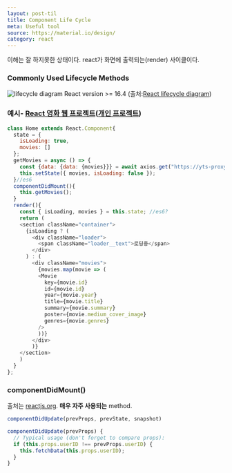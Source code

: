 ```yaml
---
layout: post-til
title: Component Life Cycle
meta: Useful tool
source: https://material.io/design/
category: react
---
```

이해는 잘 하지못한 상태이다. react가 화면에 출력되는(render) 사이클이다.

### Commonly Used Lifecycle Methods 
![lifecycle diagram]({{site.baseurl}}/img/21-08-28-react-1.png)
React version >= 16.4 (출처:[React lifecycle diagram](https://projects.wojtekmaj.pl/react-lifecycle-methods-diagram/))

### 예시- [React 영화 웹 프로젝트](https://tomlim2.github.io/movie_2019v/)([개인 프로젝트](http://localhost:4000/project/2021/08/25/react-movie.html))

```js
class Home extends React.Component{
  state = {
    isLoading: true,
    movies: []
  };
  getMovies = async () => {
    const {data: {data: {movies}}} = await axios.get("https://yts-proxy.now.sh/list_movies.json?sort_by=rating")
    this.setState({ movies, isLoading: false });
  }//es6
  componentDidMount(){
    this.getMovies();
  }
  render(){
    const { isLoading, movies } = this.state; //es6?
    return (
    <section className="container">
      {isLoading ? (
        <div className="loader">
          <span className="loader__text">로딩중</span>  
        </div>
      ) : (
        <div className="movies">
          {movies.map(movie => (
          <Movie
            key={movie.id}
            id={movie.id} 
            year={movie.year} 
            title={movie.title} 
            summary={movie.summary} 
            poster={movie.medium_cover_image} 
            genres={movie.genres} 
          />
          ))}
        </div>
        )}
    </section>
    )
  }
};
```


### componentDidMount()
출처는 [reactjs.org](https://reactjs.org/docs/react-component.html#componentdidupdate). **매우 자주 사용되는** method.

```js
componentDidUpdate(prevProps, prevState, snapshot)
```

```js
componentDidUpdate(prevProps) {
  // Typical usage (don't forget to compare props):
  if (this.props.userID !== prevProps.userID) {
    this.fetchData(this.props.userID);
  }
}
```
